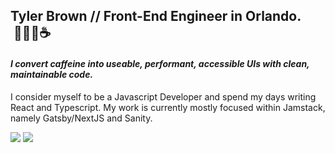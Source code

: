 ## Tyler Brown // Front-End Engineer in Orlando. &nbsp;🧑🏼‍💻☕️
#### <i>I convert caffeine into useable, performant, accessible UIs with clean, maintainable code.</i>

I consider myself to be a Javascript Developer and spend my days writing React and Typescript. My work is currently mostly focused within Jamstack, namely Gatsby/NextJS and Sanity.

<a href="https://linkedin.com/in/tylerbrowndev/"><img src="https://img.shields.io/badge/LinkedIn-0077B5?style=for-the-badge&logo=linkedin&logoColor=white" /></a>
<a href="https://twitter.com/t_brown11b"><img src="https://img.shields.io/badge/Twitter-1DA1F2?style=for-the-badge&logo=twitter&logoColor=white" /></a>
